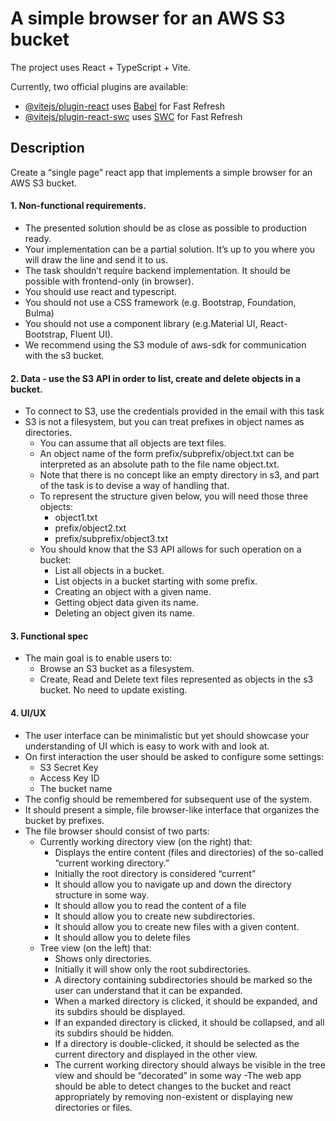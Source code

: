 # A simple browser for an AWS S3 bucket

The project uses React + TypeScript + Vite.

Currently, two official plugins are available:

- [@vitejs/plugin-react](https://github.com/vitejs/vite-plugin-react/blob/main/packages/plugin-react/README.md) uses [Babel](https://babeljs.io/) for Fast Refresh
- [@vitejs/plugin-react-swc](https://github.com/vitejs/vite-plugin-react-swc) uses [SWC](https://swc.rs/) for Fast Refresh

## Description

Create a “single page” react app that implements a simple browser for an AWS S3 bucket.

#### 1. Non-functional requirements.
- The presented solution should be as close as possible to production
ready.
- Your implementation can be a partial solution. It’s up to you where you
will draw the line and send it to us.
- The task shouldn’t require backend implementation. It should be
possible with frontend-only (in browser).
- You should use react and typescript.
- You should not use a CSS framework (e.g. Bootstrap, Foundation,
Bulma)
- You should not use a component library (e.g.Material UI,
React-Bootstrap, Fluent UI).
- We recommend using the S3 module of aws-sdk for communication
with the s3 bucket.

#### 2. Data - use the S3 API in order to list, create and delete objects in a bucket.
- To connect to S3, use the credentials provided in the email with this
task
- S3 is not a filesystem, but you can treat prefixes in object names as
directories.
  - You can assume that all objects are text files.
  - An object name of the form prefix/subprefix/object.txt can be
interpreted as an absolute path to the file name object.txt.
  - Note that there is no concept like an empty directory in s3, and
part of the task is to devise a way of handling that.
  - To represent the structure given below, you will need those three
objects:
      - object1.txt
      - prefix/object2.txt
      - prefix/subprefix/object3.txt
  - You should know that the S3 API allows for such operation on a bucket:
      - List all objects in a bucket.
      - List objects in a bucket starting with some prefix.
      - Creating an object with a given name.
      - Getting object data given its name.
      - Deleting an object given its name.

#### 3. Functional spec
- The main goal is to enable users to:
  - Browse an S3 bucket as a filesystem.
  - Create, Read and Delete text files represented as objects in the
s3 bucket. No need to update existing.

#### 4. UI/UX
- The user interface can be minimalistic but yet should showcase your
understanding of UI which is easy to work with and look at.
- On first interaction the user should be asked to configure some
settings:
  - S3 Secret Key
  - Access Key ID
  - The bucket name
- The config should be remembered for subsequent use of the system.
- It should present a simple, file browser-like interface that organizes the bucket by prefixes.
- The file browser should consist of two parts:
  - Currently working directory view (on the right) that:
    - Displays the entire content (files and directories) of the
so-called “current working directory.”
    - Initially the root directory is considered “current”
    - It should allow you to navigate up and down the directory
structure in some way.
    - It should allow you to read the content of a file
    - It should allow you to create new subdirectories.
    - It should allow you to create new files with a given
content.
    - It should allow you to delete files
  - Tree view (on the left) that:
    - Shows only directories.
    - Initially it will show only the root subdirectories.
    - A directory containing subdirectories should be marked so
the user can understand that it can be expanded.
    - When a marked directory is clicked, it should be
expanded, and its subdirs should be displayed.
    - If an expanded directory is clicked, it should be collapsed,
and all its subdirs should be hidden.
    - If a directory is double-clicked, it should be selected as the
current directory and displayed in the other view.
    - The current working directory should always be visible in
the tree view and should be “decorated” in some way
-The web app should be able to detect changes to the bucket and react
appropriately by removing non-existent or displaying new directories or
files.